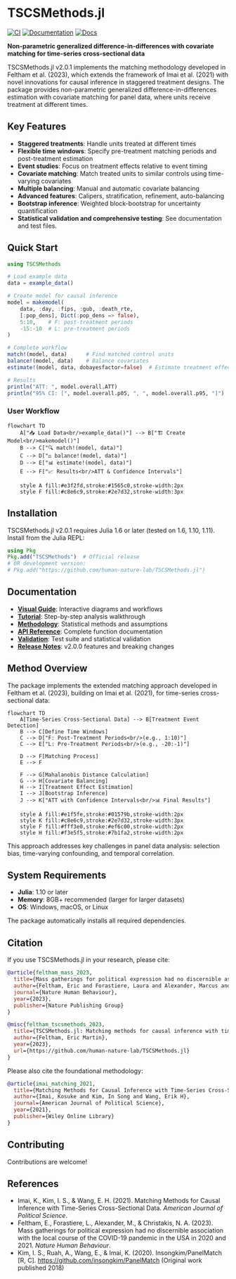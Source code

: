 # TSCSMethods.jl

[![CI](https://github.com/human-nature-lab/TSCSMethods.jl/actions/workflows/CI.yml/badge.svg)](https://github.com/human-nature-lab/TSCSMethods.jl/actions/workflows/CI.yml)
[![Documentation](https://github.com/human-nature-lab/TSCSMethods.jl/actions/workflows/Documentation.yml/badge.svg)](https://github.com/human-nature-lab/TSCSMethods.jl/actions/workflows/Documentation.yml)
[![Docs](https://img.shields.io/badge/docs-stable-blue.svg)](https://human-nature-lab.github.io/TSCSMethods.jl/)

**Non-parametric generalized difference-in-differences with covariate matching for time-series cross-sectional data**

TSCSMethods.jl v2.0.1 implements the matching methodology developed in Feltham et al. (2023), which extends the framework of Imai et al. (2021) with novel innovations for causal inference in staggered treatment designs. The package provides non-parametric generalized difference-in-differences estimation with covariate matching for panel data, where units receive treatment at different times.

## Key Features

- **Staggered treatments**: Handle units treated at different times
- **Flexible time windows**: Specify pre-treatment matching periods and post-treatment estimation
- **Event studies**: Focus on treatment effects relative to event timing
- **Covariate matching**: Match treated units to similar controls using time-varying covariates  
- **Multiple balancing**: Manual and automatic covariate balancing
- **Advanced features**: Calipers, stratification, refinement, auto-balancing
- **Bootstrap inference**: Weighted block-bootstrap for uncertainty quantification
- **Statistical validation and comprehensive testing**: See documentation and test files.

## Quick Start

```julia
using TSCSMethods

# Load example data
data = example_data()

# Create model for causal inference
model = makemodel(
    data, :day, :fips, :gub, :death_rte,
    [:pop_dens], Dict(:pop_dens => false), 
    5:10,    # F: post-treatment periods  
    -15:-10  # L: pre-treatment periods
)

# Complete workflow
match!(model, data)      # Find matched control units
balance!(model, data)    # Balance covariates  
estimate!(model, data, dobayesfactor=false)  # Estimate treatment effects

# Results
println("ATT: ", model.overall.ATT)
println("95% CI: [", model.overall.p05, ", ", model.overall.p95, "]")
```

### User Workflow

```mermaid
flowchart TD
    A["📥 Load Data<br/>example_data()"] --> B["🏗️ Create Model<br/>makemodel()"]
    B --> C["🔍 match!(model, data)"]
    C --> D["⚖️ balance!(model, data)"]
    D --> E["📊 estimate!(model, data)"]
    E --> F["📈 Results<br/>ATT & Confidence Intervals"]
    
    style A fill:#e3f2fd,stroke:#1565c0,stroke-width:2px
    style F fill:#c8e6c9,stroke:#2e7d32,stroke-width:3px
```

## Installation

TSCSMethods.jl v2.0.1 requires Julia 1.6 or later (tested on 1.6, 1.10, 1.11). Install from the Julia REPL:

```julia
using Pkg
Pkg.add("TSCSMethods")  # Official release
# OR development version:
# Pkg.add("https://github.com/human-nature-lab/TSCSMethods.jl")
```

## Documentation

- [**Visual Guide**](https://human-nature-lab.github.io/TSCSMethods.jl/diagrams/): Interactive diagrams and workflows
- [**Tutorial**](https://human-nature-lab.github.io/TSCSMethods.jl/tutorial/): Step-by-step analysis walkthrough
- [**Methodology**](https://human-nature-lab.github.io/TSCSMethods.jl/methodology/): Statistical methods and assumptions  
- [**API Reference**](https://human-nature-lab.github.io/TSCSMethods.jl/api/): Complete function documentation
- [**Validation**](https://human-nature-lab.github.io/TSCSMethods.jl/validation/): Test suite and statistical validation
- [**Release Notes**](./release_notes.md): v2.0.0 features and breaking changes

## Method Overview

The package implements the extended matching approach developed in Feltham et al. (2023), building on Imai et al. (2021), for time-series cross-sectional data:

```mermaid
flowchart TD
    A[Time-Series Cross-Sectional Data] --> B[Treatment Event Detection]
    B --> C[Define Time Windows]
    C --> D["F: Post-Treatment Periods<br/>(e.g., 1:10)"]
    C --> E["L: Pre-Treatment Periods<br/>(e.g., -20:-1)"]
    
    D --> F[Matching Process]
    E --> F
    
    F --> G[Mahalanobis Distance Calculation]
    G --> H[Covariate Balancing]
    H --> I[Treatment Effect Estimation]
    I --> J[Bootstrap Inference]
    J --> K["ATT with Confidence Intervals<br/>📊 Final Results"]
    
    style A fill:#e1f5fe,stroke:#01579b,stroke-width:2px
    style K fill:#c8e6c9,stroke:#2e7d32,stroke-width:3px
    style F fill:#fff3e0,stroke:#ef6c00,stroke-width:2px
    style H fill:#f3e5f5,stroke:#7b1fa2,stroke-width:2px
```

This approach addresses key challenges in panel data analysis: selection bias, time-varying confounding, and temporal correlation.

## System Requirements

- **Julia**: 1.10 or later
- **Memory**: 8GB+ recommended (larger for larger datasets)
- **OS**: Windows, macOS, or Linux

The package automatically installs all required dependencies.

## Citation

If you use TSCSMethods.jl in your research, please cite:

```bibtex
@article{feltham_mass_2023,
  title={Mass gatherings for political expression had no discernible association with the local course of the COVID-19 pandemic in the USA in 2020 and 2021},
  author={Feltham, Eric and Forastiere, Laura and Alexander, Marcus and Christakis, Nicholas A},
  journal={Nature Human Behaviour},
  year={2023},
  publisher={Nature Publishing Group}
}

@misc{feltham_tscsmethods_2023,
  title={TSCSMethods.jl: Matching methods for causal inference with time-series cross-sectional data},
  author={Feltham, Eric Martin},
  year={2023},
  url={https://github.com/human-nature-lab/TSCSMethods.jl}
}
```

Please also cite the foundational methodology:

```bibtex
@article{imai_matching_2021,
  title={Matching Methods for Causal Inference with Time-Series Cross-Sectional Data},
  author={Imai, Kosuke and Kim, In Song and Wang, Erik H},
  journal={American Journal of Political Science},
  year={2021},
  publisher={Wiley Online Library}
}
```

## Contributing

Contributions are welcome!

## References

- Imai, K., Kim, I. S., & Wang, E. H. (2021). Matching Methods for Causal Inference with Time-Series Cross-Sectional Data. *American Journal of Political Science*.
- Feltham, E., Forastiere, L., Alexander, M., & Christakis, N. A. (2023). Mass gatherings for political expression had no discernible association with the local course of the COVID-19 pandemic in the USA in 2020 and 2021. *Nature Human Behaviour*.
- Kim, I. S., Ruah, A., Wang, E., & Imai, K. (2020). Insongkim/PanelMatch [R, C]. https://github.com/insongkim/PanelMatch (Original work published 2018)
    
